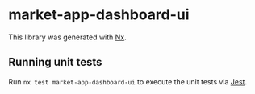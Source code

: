 # market-app-dashboard-ui

This library was generated with [Nx](https://nx.dev).

## Running unit tests

Run `nx test market-app-dashboard-ui` to execute the unit tests via [Jest](https://jestjs.io).
